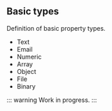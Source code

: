 ## Basic types

Definition of basic property types.

- Text
- Email
- Numeric
- Array
- Object
- File
- Binary

::: warning
Work in progress.
:::